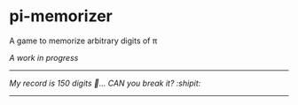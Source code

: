 # pi-memorizer
A game to memorize arbitrary digits of π

_A work in progress_

--- 

_My record is 150 digits 🤨... CAN you break it? :shipit:_

---
